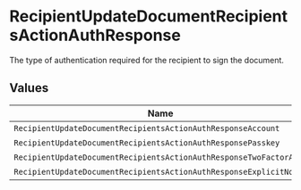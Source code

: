 # RecipientUpdateDocumentRecipientsActionAuthResponse

The type of authentication required for the recipient to sign the document.


## Values

| Name                                                               | Value                                                              |
| ------------------------------------------------------------------ | ------------------------------------------------------------------ |
| `RecipientUpdateDocumentRecipientsActionAuthResponseAccount`       | ACCOUNT                                                            |
| `RecipientUpdateDocumentRecipientsActionAuthResponsePasskey`       | PASSKEY                                                            |
| `RecipientUpdateDocumentRecipientsActionAuthResponseTwoFactorAuth` | TWO_FACTOR_AUTH                                                    |
| `RecipientUpdateDocumentRecipientsActionAuthResponseExplicitNone`  | EXPLICIT_NONE                                                      |